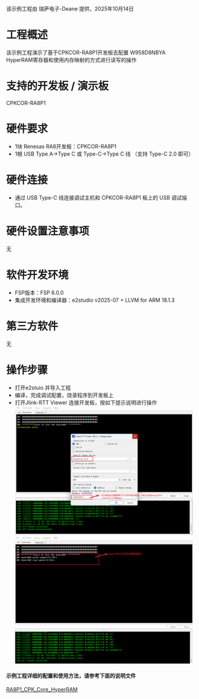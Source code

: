 该示例工程由 瑞萨电子-Deane 提供，2025年10月14日

# 工程概述
该示例工程演示了基于CPKCOR-RA8P1开发板去配置 W958D8NBYA HyperRAM寄存器和使用内存映射的方式进行读写的操作 

# 支持的开发板 / 演示板
CPKCOR-RA8P1

# 硬件要求
- 1块 Renesas RA8开发板：CPKCOR-RA8P1
- 1根 USB Type A->Type C 或 Type-C->Type C 线 （支持 Type-C 2.0 即可）

# 硬件连接
- 通过 USB Type-C 线连接调试主机和 CPKCOR-RA8P1 板上的 USB 调试端口。

# 硬件设置注意事项
 无

# 软件开发环境
- FSP版本：FSP 6.0.0
- 集成开发环境和编译器：e2studio v2025-07 + LLVM for ARM 18.1.3

# 第三方软件
无

# 操作步骤
- 打开e2stuio 并导入工程
- 编译，完成调试配置，烧录程序到开发板上
- 打开Jlink-RTT Viewer 连接开发板，按如下提示说明进行操作
  ![alt text](images/RTT_Connect1.png)
  ![alt text](images/RTT_Connect2.png)
#### 示例工程详细的配置和使用方法，请参考下面的说明文件
[RA8P1_CPK_Core_HyperRAM](RA8P1_CPK_Core_HyperRAM.md)
